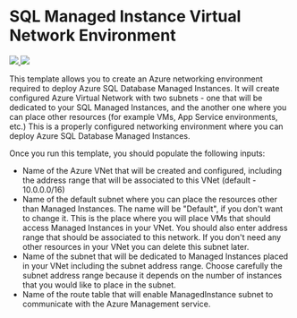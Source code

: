 # SQL Managed Instance Virtual Network Environment

<a href="https://portal.azure.com/#create/Microsoft.Template/uri/https%3A%2F%2Fraw.githubusercontent.com%2Fjovanpop-msft%2Fazure-quickstart-templates%2Fmaster%2F101-sql-managed-instance-azure-environment%2Fazuredeploy.json" target="_blank">
    <img src="http://azuredeploy.net/deploybutton.png"/>
</a>
<a href="http://armviz.io/#/?load=https%3A%2F%2Fraw.githubusercontent.com%2Fjovanpop-msft%2Fazure-quickstart-templates%2Fmaster%2F101-sql-managed-instance-azure-environment%2Fazuredeploy.json" target="_blank">
    <img src="http://armviz.io/visualizebutton.png"/>
</a>

This template allows you to create an Azure networking environment required to deploy Azure SQL Database Managed Instances.
It will create configured Azure Virtual Network with two subnets - one that will be dedicated to your SQL Managed Instances,
and the another one where you can place other resources (for example VMs, App Service environments, etc.) This is a properly
configured networking environment where you can deploy Azure SQL Database Managed Instances.

Once you run this template, you should populate the following inputs:
 - Name of the Azure VNet that will be created and configured, including the address range that will be associated to this VNet (default - 10.0.0.0/16)
 - Name of the default subnet where you can place the resources other than Managed Instances. The name will be "Default", if you don't want to change it.
   This is the place where you will place VMs that should access Managed Instances in your VNet. You should also enter address range that
   should be associated to this network. If you don't need any other resources in your VNet you can delete this subnet later. 
 - Name of the subnet that will be dedicated to Managed Instances placed in your VNet including the subnet address range. Choose carefully the subnet 
   address range because it depends on the number of instances that you would like to place in the subnet.
 - Name of the route table that will enable ManagedInstance subnet to communicate with the Azure Management service.
